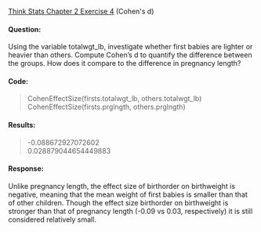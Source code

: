 [Think Stats Chapter 2 Exercise 4](http://greenteapress.com/thinkstats2/html/thinkstats2003.html#toc24) (Cohen's d)

#### Question:
Using the variable totalwgt_lb, investigate whether first babies are lighter or heavier than others. Compute Cohen’s d to quantify the difference between the groups. How does it compare to the difference in pregnancy length?

#### Code:
> CohenEffectSize(firsts.totalwgt_lb, others.totalwgt_lb)  
> CohenEffectSize(firsts.prglngth, others.prglngth)  

#### Results:
> -0.088672927072602  
> 0.028879044654449883  

#### Response:
Unlike pregnancy length, the effect size of birthorder on birthweight is negative, meaning that the mean weight of first babies is smaller than that of other children. Though the effect size birthorder on birthweight is stronger than that of pregnancy length (-0.09 vs 0.03, respectively) it is still considered relatively small.
